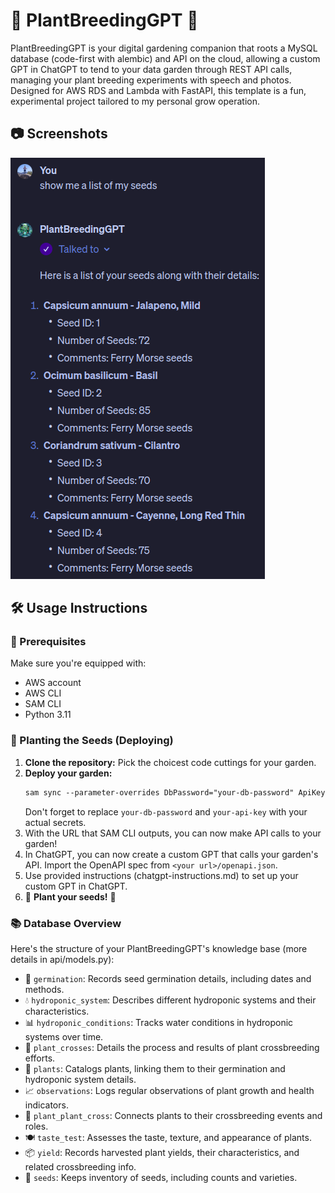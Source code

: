 # 🌿 PlantBreedingGPT 🌿

PlantBreedingGPT is your digital gardening companion that roots a MySQL database (code-first with alembic) and API on the cloud, 
allowing a custom GPT in ChatGPT to tend to your data garden through REST API calls, managing your plant breeding experiments with speech and photos. 
Designed for AWS RDS and Lambda with FastAPI, this template is a fun, experimental project tailored to my personal grow operation.

## 📷 Screenshots

![PlantBreedingGPT](chatgpt-screenshot.png)  

## 🛠 Usage Instructions

### 🌱 Prerequisites

Make sure you're equipped with:

* AWS account
* AWS CLI
* SAM CLI
* Python 3.11

### 🚀 Planting the Seeds (Deploying)

1. **Clone the repository:** Pick the choicest code cuttings for your garden.
1. **Deploy your garden:**
    ```markdown
    sam sync --parameter-overrides DbPassword="your-db-password" ApiKey="your-api-key" --stack-name plants-stack
    ```
    Don't forget to replace `your-db-password` and `your-api-key` with your actual secrets.
2. With the URL that SAM CLI outputs, you can now make API calls to your garden!
3. In ChatGPT, you can now create a custom GPT that calls your garden's API. Import the OpenAPI spec from `<your url>/openapi.json`.
4. Use provided instructions (chatgpt-instructions.md) to set up your custom GPT in ChatGPT.
4. 🌱 **Plant your seeds!** 🌱

### 📚 Database Overview

Here's the structure of your PlantBreedingGPT's knowledge base (more details in api/models.py):

- 🌱 `germination`: Records seed germination details, including dates and methods.
- 💧 `hydroponic_system`: Describes different hydroponic systems and their characteristics.
- 📊 `hydroponic_conditions`: Tracks water conditions in hydroponic systems over time.
- 🌺 `plant_crosses`: Details the process and results of plant crossbreeding efforts.
- 🌿 `plants`: Catalogs plants, linking them to their germination and hydroponic system details.
- 📈 `observations`: Logs regular observations of plant growth and health indicators.
- 🤝 `plant_plant_cross`: Connects plants to their crossbreeding events and roles.
- 🍽️ `taste_test`: Assesses the taste, texture, and appearance of plants.
- 📦 `yield`: Records harvested plant yields, their characteristics, and related crossbreeding info.
- 🌾 `seeds`: Keeps inventory of seeds, including counts and varieties.
